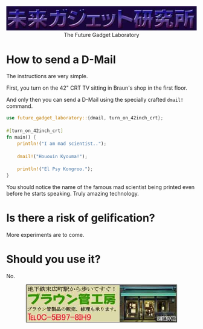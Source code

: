 <div align="center">

<picture>
    <img src="./media.jpg" alt="未来ガジェット研究所">
</picture>

<br/>
The Future Gadget Laboratory
</div>

# How to send a D-Mail

The instructions are very simple.

First, you turn on the 42" CRT TV sitting in Braun's shop in the first floor.

And only then you can send a D-Mail using the specially crafted `dmail!` command.

```rust
use future_gadget_laboratory::{dmail, turn_on_42inch_crt};

#[turn_on_42inch_crt]
fn main() {
    println!("I am mad scientist..");

    dmail!("Hououin Kyouma!");

    println!("El Psy Kongroo.");
}
```

You should notice the name of the famous mad scientist being printed even before he starts speaking. Truly amazing technology.

# Is there a risk of gelification?

More experiments are to come.

# Should you use it?

No.

<div align="center">
<picture>
    <img src="./1f.jpg" alt="I don't know enough japanese to alt this sorry. Braun shop or something">
</picture>
<br/>
</div>